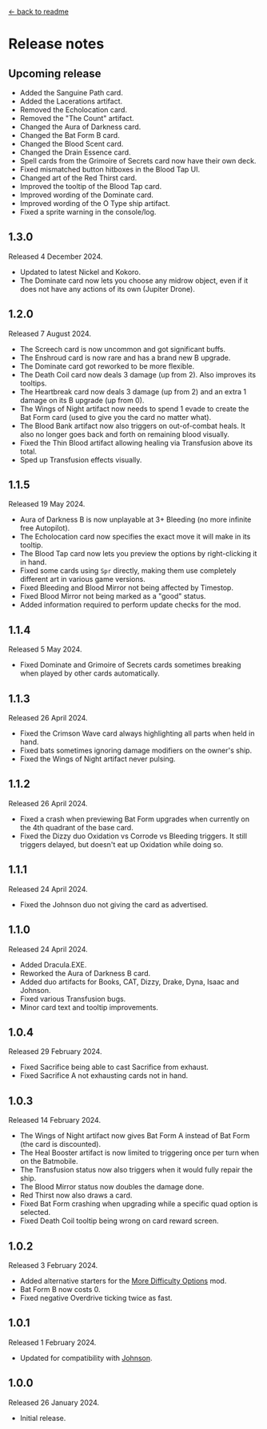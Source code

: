 [← back to readme](README.md)

# Release notes

## Upcoming release

* Added the Sanguine Path card.
* Added the Lacerations artifact.
* Removed the Echolocation card.
* Removed the "The Count" artifact.
* Changed the Aura of Darkness card.
* Changed the Bat Form B card.
* Changed the Blood Scent card.
* Changed the Drain Essence card.
* Spell cards from the Grimoire of Secrets card now have their own deck.
* Fixed mismatched button hitboxes in the Blood Tap UI.
* Changed art of the Red Thirst card.
* Improved the tooltip of the Blood Tap card.
* Improved wording of the Dominate card.
* Improved wording of the O Type ship artifact.
* Fixed a sprite warning in the console/log.

## 1.3.0
Released 4 December 2024.

* Updated to latest Nickel and Kokoro.
* The Dominate card now lets you choose any midrow object, even if it does not have any actions of its own (Jupiter Drone).

## 1.2.0
Released 7 August 2024.

* The Screech card is now uncommon and got significant buffs.
* The Enshroud card is now rare and has a brand new B upgrade.
* The Dominate card got reworked to be more flexible.
* The Death Coil card now deals 3 damage (up from 2). Also improves its tooltips.
* The Heartbreak card now deals 3 damage (up from 2) and an extra 1 damage on its B upgrade (up from 0).
* The Wings of Night artifact now needs to spend 1 evade to create the Bat Form card (used to give you the card no matter what).
* The Blood Bank artifact now also triggers on out-of-combat heals. It also no longer goes back and forth on remaining blood visually.
* Fixed the Thin Blood artifact allowing healing via Transfusion above its total.
* Sped up Transfusion effects visually.

## 1.1.5
Released 19 May 2024.

* Aura of Darkness B is now unplayable at 3+ Bleeding (no more infinite free Autopilot).
* The Echolocation card now specifies the exact move it will make in its tooltip.
* The Blood Tap card now lets you preview the options by right-clicking it in hand.
* Fixed some cards using `Spr` directly, making them use completely different art in various game versions.
* Fixed Bleeding and Blood Mirror not being affected by Timestop.
* Fixed Blood Mirror not being marked as a "good" status.
* Added information required to perform update checks for the mod.

## 1.1.4
Released 5 May 2024.

* Fixed Dominate and Grimoire of Secrets cards sometimes breaking when played by other cards automatically.

## 1.1.3
Released 26 April 2024.

* Fixed the Crimson Wave card always highlighting all parts when held in hand.
* Fixed bats sometimes ignoring damage modifiers on the owner's ship.
* Fixed the Wings of Night artifact never pulsing.

## 1.1.2
Released 26 April 2024.

* Fixed a crash when previewing Bat Form upgrades when currently on the 4th quadrant of the base card.
* Fixed the Dizzy duo Oxidation vs Corrode vs Bleeding triggers. It still triggers delayed, but doesn't eat up Oxidation while doing so.

## 1.1.1
Released 24 April 2024.

* Fixed the Johnson duo not giving the card as advertised.

## 1.1.0
Released 24 April 2024.

* Added Dracula.EXE.
* Reworked the Aura of Darkness B card.
* Added duo artifacts for Books, CAT, Dizzy, Drake, Dyna, Isaac and Johnson.
* Fixed various Transfusion bugs.
* Minor card text and tooltip improvements.

## 1.0.4
Released 29 February 2024.

* Fixed Sacrifice being able to cast Sacrifice from exhaust.
* Fixed Sacrifice A not exhausting cards not in hand.

## 1.0.3
Released 14 February 2024.

* The Wings of Night artifact now gives Bat Form A instead of Bat Form (the card is discounted).
* The Heal Booster artifact is now limited to triggering once per turn when on the Batmobile.
* The Transfusion status now also triggers when it would fully repair the ship.
* The Blood Mirror status now doubles the damage done.
* Red Thirst now also draws a card.
* Fixed Bat Form crashing when upgrading while a specific quad option is selected.
* Fixed Death Coil tooltip being wrong on card reward screen.

## 1.0.2
Released 3 February 2024.

* Added alternative starters for the [More Difficulty Options](https://github.com/TheJazMaster/MoreDifficulties) mod.
* Bat Form B now costs 0.
* Fixed negative Overdrive ticking twice as fast.

## 1.0.1
Released 1 February 2024.

* Updated for compatibility with [Johnson](https://github.com/Shockah/Cobalt-Core-Mods/tree/master/Johnson).

## 1.0.0
Released 26 January 2024.

* Initial release.